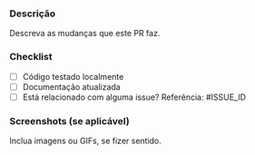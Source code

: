 ### Descrição

Descreva as mudanças que este PR faz.

### Checklist

- [ ] Código testado localmente
- [ ] Documentação atualizada
- [ ] Está relacionado com alguma issue? Referência: #ISSUE_ID

### Screenshots (se aplicável)

Inclua imagens ou GIFs, se fizer sentido.
